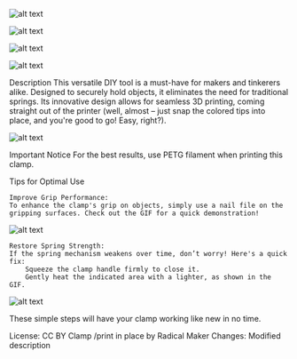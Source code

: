 ![alt text](https://makerworld.bblmw.com/makerworld/model/DSM00000001002584/design/2025-01-17_12ae7b2b4c145.webp?x-oss-process=image/resize,w_1000/format,webp)


![alt text](https://makerworld.bblmw.com/makerworld/model/DSM00000001002584/design/2025-01-17_4d8d077f37dd4.gif?x-oss-process=image/resize,w_1000/format,webp)


![alt text](https://makerworld.bblmw.com/makerworld/model/DSM00000001002584/design/2025-01-17_798cb91731fe7.webp?x-oss-process=image/resize,w_400/format,webp)



![alt text]()

Description
This versatile DIY tool is a must-have for makers and tinkerers alike. Designed to securely hold objects, it eliminates the need for traditional springs. Its innovative design allows for seamless 3D printing, coming straight out of the printer (well, almost – just snap the colored tips into place, and you're good to go! Easy, right?).


![alt text](https://makerworld.bblmw.com/makerworld/model/DSM00000001002584/design/16bd3c3c-cab6-428e-9e7e-d87eb9520113.gif?x-oss-process=image/format,webp)
 

Important Notice
For the best results, use PETG filament when printing this clamp.

Tips for Optimal Use

    Improve Grip Performance:
    To enhance the clamp's grip on objects, simply use a nail file on the gripping surfaces. Check out the GIF for a quick demonstration!

![alt text](https://makerworld.bblmw.com/makerworld/model/DSM00000001002584/design/5f0353f7-62b7-47cb-8a2e-5c51f54b42a2.gif?x-oss-process=image/format,webp)


    
    Restore Spring Strength:
    If the spring mechanism weakens over time, don’t worry! Here's a quick fix:
        Squeeze the clamp handle firmly to close it.
        Gently heat the indicated area with a lighter, as shown in the GIF.

 ![alt text](https://makerworld.bblmw.com/makerworld/model/DSM00000001002584/design/cc8e6921-da9d-4412-90ae-a826ff9ef27a.gif?x-oss-process=image/format,webp)


These simple steps will have your clamp working like new in no time.

License: CC BY Clamp /print in place by Radical Maker
Changes: Modified description
